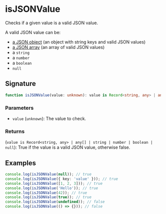 # isJSONValue

Checks if a given value is a valid JSON value.

A valid JSON value can be:

- [a JSON object](./isJSONObject.md) (an object with string keys and valid JSON values)
- [a JSON array](./isJSONArray.md) (an array of valid JSON values)
- a `string`
- a `number`
- a `boolean`
- `null`

## Signature

```typescript
function isJSONValue(value: unknown): value is Record<string, any> | any[] | string | number | boolean | null;
```

### Parameters

- `value` (`unknown`): The value to check.

### Returns

(`value is Record<string, any> | any[] | string | number | boolean | null`): True if the value is a valid JSON value, otherwise false.

## Examples

```typescript
console.log(isJSONValue(null)); // true
console.log(isJSONValue({ key: 'value' })); // true
console.log(isJSONValue([1, 2, 3])); // true
console.log(isJSONValue('Hello')); // true
console.log(isJSONValue(42)); // true
console.log(isJSONValue(true)); // true
console.log(isJSONValue(undefined)); // false
console.log(isJSONValue(() => {})); // false
```
